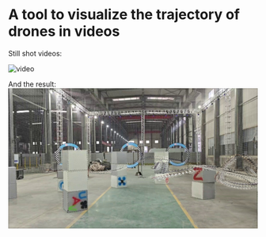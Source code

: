 # A tool to visualize the trajectory of drones in videos
Still shot videos:

![video](./example/video.gif)

And the result:
![result](./example/photo.jpg)
